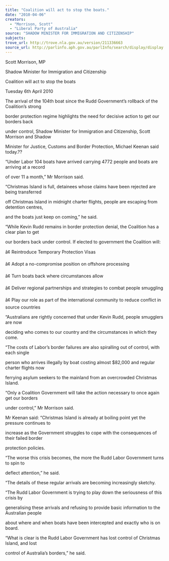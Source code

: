 ```yaml
---
title: "Coalition will act to stop the boats."
date: "2010-04-06"
creators:
  - "Morrison, Scott"
  - "Liberal Party of Australia"
source: "SHADOW MINISTER FOR IMMIGRATION AND CITIZENSHIP"
subjects:
trove_url: http://trove.nla.gov.au/version/211336663
source_url: http://parlinfo.aph.gov.au/parlInfo/search/display/display.w3p;query=Id%3A%22media/pressrel/86YW6%22
---
```


 Scott Morrison, MP 

 Shadow Minister for Immigration and Citizenship   

 Coalition will act to stop the boats 

 Tuesday 6th April 2010 

 The arrival of the 104th boat since the Rudd Government’s rollback of the Coalition’s strong 

 border protection regime highlights the need for decisive action to get our borders back 

 under control, Shadow Minister for Immigration and Citizenship, Scott Morrison and Shadow 

 Minister for Justice, Customs and Border Protection, Michael Keenan said today.??  

 

 “Under Labor 104 boats have arrived carrying 4772 people and boats are arriving at a record 

 of over 11 a month,” Mr Morrison said.  

 

 “Christmas Island is full, detainees whose claims have been rejected are being transferred 

 off Christmas Island in midnight charter flights, people are escaping from detention centres, 

 and the boats just keep on coming,” he said.  

 

 “While Kevin Rudd remains in border protection denial, the Coalition has a clear plan to get 

 our borders back under control. If elected to government the Coalition will:  

 

 â¢ Reintroduce Temporary Protection Visas  

 

 â¢ Adopt a no-compromise position on offshore processing  

 

 â¢ Turn boats back where circumstances allow  

 

 â¢ Deliver regional partnerships and strategies to combat people smuggling  

 

 â¢ Play our role as part of the international community to reduce conflict in source countries  

 

 “Australians are rightly concerned that under Kevin Rudd, people smugglers are now 

 deciding who comes to our country and the circumstances in which they come.  

 

 “The costs of Labor’s border failures are also spiralling out of control, with each single 

 person who arrives illegally by boat costing almost $82,000 and regular charter flights now 

 ferrying asylum seekers to the mainland from an overcrowded Christmas Island.  

 

 “Only a Coalition Government will take the action necessary to once again get our borders 

 under control,” Mr Morrison said.  

 

 Mr Keenan said: “Christmas Island is already at boiling point yet the pressure continues to 

 increase as the Government struggles to cope with the consequences of their failed border 

 protection policies.  

 

 “The worse this crisis becomes, the more the Rudd Labor Government turns to spin to 

 deflect attention,” he said.  

 

 “The details of these regular arrivals are becoming increasingly sketchy.  

 

 “The Rudd Labor Government is trying to play down the seriousness of this crisis by 

 generalising these arrivals and refusing to provide basic information to the Australian people 

 about where and when boats have been intercepted and exactly who is on board.  

 

 “What is clear is the Rudd Labor Government has lost control of Christmas Island, and lost 

 control of Australia’s borders,” he said. 

  

